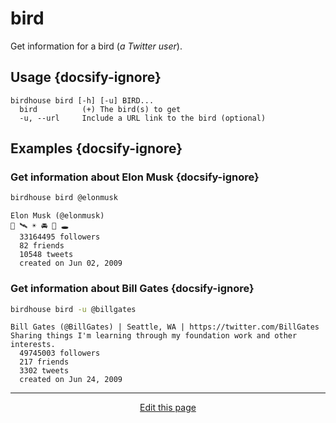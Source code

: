 # bird
Get information for a bird (_a Twitter user_).

## Usage {docsify-ignore}
```
birdhouse bird [-h] [-u] BIRD...
  bird          (+) The bird(s) to get 
  -u, --url     Include a URL link to the bird (optional)
```

## Examples {docsify-ignore}

### Get information about Elon Musk {docsify-ignore}
```bash
birdhouse bird @elonmusk
```
```
Elon Musk (@elonmusk)
🚀 🛰 ☀️ 🚘 🧠 🕳
  33164495 followers
  82 friends
  10548 tweets
  created on Jun 02, 2009
```

### Get information about Bill Gates {docsify-ignore}
```bash
birdhouse bird -u @billgates
```
```
Bill Gates (@BillGates) | Seattle, WA | https://twitter.com/BillGates
Sharing things I'm learning through my foundation work and other interests.
  49745003 followers
  217 friends
  3302 tweets
  created on Jun 24, 2009
```

<hr>
<div style="text-align:center">
	<a class="edit-link" href="https://github.com/wcarhart/docs/blob/master/docs/birdhouse/bird.md" target="_blank"><i class="fas fa-edit"></i> Edit this page</a>
</div>